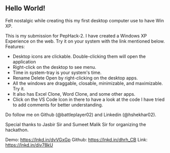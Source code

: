 ## Hello World!
Felt nostalgic while creating this my first desktop computer use to have Win XP.

This is my submission for PepHack-2. I have created a Windows XP Experience on the web. Try it on your system with the link mentioned below.
Features:
- Desktop icons are clickable. Double-clicking them will open the application
- Right-click on the desktop to see menu.
- Time in system-tray is your system's time.
- Rename Delete Open by right-clicking on the desktop apps.
- All the windows are draggable, closable, minimizable, and maximizable. Try it.
- It also has Excel Clone, Word Clone, and some other apps.
- Click on the VS Code Icon in there to have a look at the code I have tried to add comments for better understanding.


Do follow me on Github (@battleplayer02) and Linkedin (@hshekhar02).

Special thanks to Jasbir Sir and Sumeet Malik Sir for organizing the hackathon.


Demo: https://lnkd.in/dvVGxGp
Github: https://lnkd.in/dhrh_CB
Link: https://lnkd.in/div78kU
